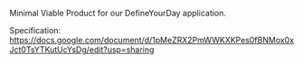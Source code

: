 Minimal Viable Product for our DefineYourDay application.

Specification:
https://docs.google.com/document/d/1pMeZRX2PmWWKXKPes0fBNMox0xJct0TsYTKutUcYsDg/edit?usp=sharing